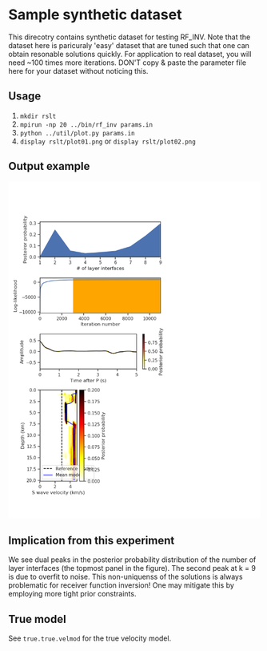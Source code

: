 # Sample synthetic dataset

This direcotry contains synthetic dataset for testing RF_INV. Note that the dataset here is paricuraly 'easy' dataset that are tuned such that one can obtain resonable solutions quickly. For application to real dataset, you will need ~100 times more iterations. DON'T copy & paste the parameter file here for your dataset without noticing this. 

## Usage
1.  `mkdir rslt`
1.  `mpirun -np 20 ../bin/rf_inv params.in`
1.  `python ../util/plot.py params.in`
1.  `display rslt/plot01.png` or `display rslt/plot02.png`

## Output example
![Plot](https://github.com/akuhara/RF_INV/blob/master/img/plot_sample_syn.png)

## Implication from this experiment
We see dual peaks in the posterior probability distribution of the number of layer interfaces (the topmost panel in the figure). The second peak at k = 9 is due to overfit to noise. This non-uniquenss of the solutions is always problematic for receiver function inversion! One may mitigate this by employing more tight prior constraints.     


## True model
See `true.true.velmod` for the true velocity model. 
